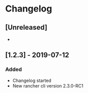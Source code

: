 # Changelog

## [Unreleased]

-
 
## [1.2.3] - 2019-07-12
### Added
- Changelog started
- New rancher cli version 2.3.0-RC1

